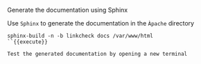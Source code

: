Generate the documentation using Sphinx

Use `Sphinx` to generate the documentation in the `Àpache` directory

```
sphinx-build -n -b linkcheck docs /var/www/html 
``{{execute}}

Test the generated documentation by opening a new terminal
